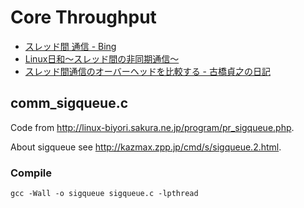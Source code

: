 Core Throughput
===============

* [スレッド間 通信 - Bing](http://www.bing.com/search?q=%E3%82%B9%E3%83%AC%E3%83%83%E3%83%89%E9%96%93+%E9%80%9A%E4%BF%A1&qs=n&form=QBRE&pq=%E3%82%B9%E3%83%AC%E3%83%83%E3%83%89%E9%96%93+%E9%80%9A%E4%BF%A1&sc=0-0&sp=-1&sk=)
* [Linux日和～スレッド間の非同期通信～](http://linux-biyori.sakura.ne.jp/program/pr_sigqueue.php)
* [スレッド間通信のオーバーヘッドを比較する - 古橋貞之の日記](http://d.hatena.ne.jp/viver/20081015/p1)

comm\_sigqueue.c
---------------

Code from <http://linux-biyori.sakura.ne.jp/program/pr_sigqueue.php>.

About sigqueue see <http://kazmax.zpp.jp/cmd/s/sigqueue.2.html>.

### Compile

    gcc -Wall -o sigqueue sigqueue.c -lpthread

